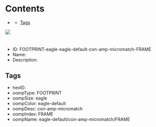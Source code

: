 



Contents
========

* [](#)
	* [Tags](#tags)
  
![][im]
# 

- ID: FOOTPRINT-eagle-eagle-default-con-amp-micromatch-FRAME
- Name: 
- Description: 

## Tags

- hexID: 
- oompType: FOOTPRINT
- oompSize: eagle
- oompColor: eagle-default
- oompDesc: con-amp-micromatch
- oompIndex: FRAME
- oompName: eagle-default/con-amp-micromatch/FRAME



[im]: image.png
